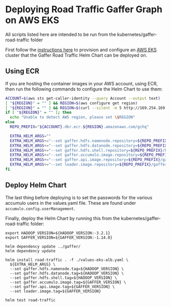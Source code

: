 # Deploying Road Traffic Gaffer Graph on AWS EKS
All scripts listed here are intended to be run from the kubernetes/gaffer-road-traffic folder

First follow the [instructions here](../../docs/aws-eks-deployment.md) to provision and configure an [AWS EKS](https://aws.amazon.com/eks/) cluster that the Gaffer Road Traffic Helm Chart can be deployed on.

## Using ECR
If you are hosting the container images in your AWS account, using ECR, then run the following commands to configure the Helm Chart to use them:

```bash
ACCOUNT=$(aws sts get-caller-identity --query Account --output text)
[ "${REGION}" = "" ] && REGION=$(aws configure get region)
[ "${REGION}" = "" ] && REGION=$(curl --silent -m 5 http://169.254.169.254/latest/dynamic/instance-identity/document | grep region | cut -d'"' -f 4)
if [ "${REGION}" = "" ]; then
  echo "Unable to detect AWS region, please set \$REGION"
else
  REPO_PREFIX="${ACCOUNT}.dkr.ecr.${REGION}.amazonaws.com/gchq"

  EXTRA_HELM_ARGS=""
  EXTRA_HELM_ARGS+="--set gaffer.hdfs.namenode.repository=${REPO_PREFIX}/hdfs "
  EXTRA_HELM_ARGS+="--set gaffer.hdfs.datanode.repository=${REPO_PREFIX}/hdfs "
  EXTRA_HELM_ARGS+="--set gaffer.hdfs.shell.repository=${REPO_PREFIX}/hdfs "
  EXTRA_HELM_ARGS+="--set gaffer.accumulo.image.repository=${REPO_PREFIX}/gaffer "
  EXTRA_HELM_ARGS+="--set gaffer.api.image.repository=${REPO_PREFIX}/gaffer-rest "
  EXTRA_HELM_ARGS+="--set loader.image.repository=${REPO_PREFIX}/gaffer-road-traffic-loader "
fi
```

## Deploy Helm Chart

The last thing before deploying is to set the passwords for the various accumulo users in the values.yaml file. These are found under `accumulo.config.userManagement`.

Finally, deploy the Helm Chart by running this from the kubernetes/gaffer-road-traffic folder:

```
export HADOOP_VERSION=${HADOOP_VERSION:-3.2.1}
export GAFFER_VERSION=${GAFFER_VERSION:-1.14.0}

helm dependency update ../gaffer/
helm dependency update

helm install road-traffic . -f ./values-eks-alb.yaml \
  ${EXTRA_HELM_ARGS} \
  --set gaffer.hdfs.namenode.tag=${HADOOP_VERSION} \
  --set gaffer.hdfs.datanode.tag=${HADOOP_VERSION} \
  --set gaffer.hdfs.shell.tag=${HADOOP_VERSION} \
  --set gaffer.accumulo.image.tag=${GAFFER_VERSION} \
  --set gaffer.api.image.tag=${GAFFER_VERSION} \
  --set loader.image.tag=${GAFFER_VERSION}

helm test road-traffic
```
